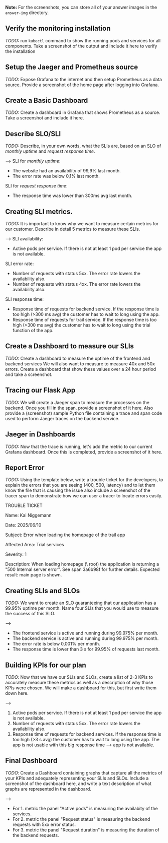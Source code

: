 **Note:** For the screenshots, you can store all of your answer images in the `answer-img` directory.

## Verify the monitoring installation

*TODO:* run `kubectl` command to show the running pods and services for all components. Take a screenshot of the output and include it here to verify the installation

## Setup the Jaeger and Prometheus source
*TODO:* Expose Grafana to the internet and then setup Prometheus as a data source. Provide a screenshot of the home page after logging into Grafana.

## Create a Basic Dashboard
*TODO:* Create a dashboard in Grafana that shows Prometheus as a source. Take a screenshot and include it here.

## Describe SLO/SLI
*TODO:* Describe, in your own words, what the SLIs are, based on an SLO of *monthly uptime* and *request response time*.

--> SLI for *monthly uptime*: 
* The website had an availability of 99,9% last month.
* The error rate was below 0,1% last month.
  
SLI for *request response time*: 
* The response time was lower than 300ms avg last month.

## Creating SLI metrics.
*TODO:* It is important to know why we want to measure certain metrics for our customer. Describe in detail 5 metrics to measure these SLIs. 

--> SLI availability: 
* Active pods per service. If there is not at least 1 pod per service the app is not available.
  
SLI error rate:
* Number of requests with status 5xx. The error rate lowers the availability also.
* Number of requests with status 4xx. The error rate lowers the availability also.
  
SLI response time:
* Response time of requests for backend service. If the response time is too high (>300 ms avg) the customer has to wait to long using the app.
* Response time of requests for trail service. If the response time is too high (>300 ms avg) the customer has to wait to long using the trial function of the app.


## Create a Dashboard to measure our SLIs
*TODO:* Create a dashboard to measure the uptime of the frontend and backend services We will also want to measure to measure 40x and 50x errors. Create a dashboard that show these values over a 24 hour period and take a screenshot.

## Tracing our Flask App
*TODO:*  We will create a Jaeger span to measure the processes on the backend. Once you fill in the span, provide a screenshot of it here. Also provide a (screenshot) sample Python file containing a trace and span code used to perform Jaeger traces on the backend service.

## Jaeger in Dashboards
*TODO:* Now that the trace is running, let's add the metric to our current Grafana dashboard. Once this is completed, provide a screenshot of it here.

## Report Error
*TODO:* Using the template below, write a trouble ticket for the developers, to explain the errors that you are seeing (400, 500, latency) and to let them know the file that is causing the issue also include a screenshot of the tracer span to demonstrate how we can user a tracer to locate errors easily.

TROUBLE TICKET

Name: Kai Niggemann

Date: 2025/06/10

Subject: Error when loading the homepage of the trail app

Affected Area: Trial services

Severity: 1

Description: When loading homepage (\ root) the application is returning a "500 Internal server error". See span 3a6b98f for further details.
Expected result: main page is shown.


## Creating SLIs and SLOs
*TODO:* We want to create an SLO guaranteeing that our application has a 99.95% uptime per month. Name four SLIs that you would use to measure the success of this SLO.

-->
* The frontend service is active and running during 99.975% per month.
* The backend service is active and running during 99.975% per month.
* The error rate is below 0,001% per month.
* The response time is lower than 3 s for 99.95% of requests last month.


## Building KPIs for our plan
*TODO*: Now that we have our SLIs and SLOs, create a list of 2-3 KPIs to accurately measure these metrics as well as a description of why those KPIs were chosen. We will make a dashboard for this, but first write them down here.

-->
1. Active pods per service. If there is not at least 1 pod per service the app is not available.
2. Number of requests with status 5xx. The error rate lowers the availability also.
3. Response time of requests for backend services. If the response time is too high (>3 s avg) the customer has to wait to long using the app. The app is not usable with this big response time --> app is not available.


## Final Dashboard
*TODO*: Create a Dashboard containing graphs that capture all the metrics of your KPIs and adequately representing your SLIs and SLOs. Include a screenshot of the dashboard here, and write a text description of what graphs are represented in the dashboard.

-->
* For 1. metric the panel "Active pods" is measuring the availabity of the services.
* For 2. metric the panel "Request status" is measuring the backend requests with 5xx error status.
* For 3. metric the panel "Request duration" is measuring the duration of the backend requests.
